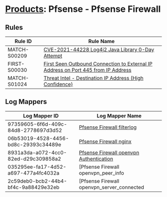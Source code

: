 # [Products](README.md): Pfsense - Pfsense Firewall

## Rules

|Rule ID|Rule Name|
|----|----|
|MATCH-S00209|[CVE-2021-44228 Log4j2 Java Library 0-Day Attempt](../rules/MATCH-S00209.md)|
|FIRST-S00030|[First Seen Outbound Connection to External IP Address on Port 445 from IP Address](../rules/FIRST-S00030.md)|
|MATCH-S01024|[Threat Intel - Destination IP Address (High Confidence)](../rules/MATCH-S01024.md)|


## Log Mappers

|Log Mapper ID|Log Mapper Name|
|----|----|
|97359605-6f6d-409c-84d8-2778697d3d52|[Pfsense Firewall filterlog](../mappings/97359605-6f6d-409c-84d8-2778697d3d52.md)|
|06b53019-4528-4456-bd8c-29393c34489e|[Pfsense Firewall nginx](../mappings/06b53019-4528-4456-bd8c-29393c34489e.md)|
|8931a3da-a072-4cc0-82ed-d29c309858a2|[Pfsense Firewall openvpn Authentication](../mappings/8931a3da-a072-4cc0-82ed-d29c309858a2.md)|
|035295ee-fa17-4d52-a697-477a4fc4032a|[Pfsense Firewall openvpn_peer_info|openvpn_error|php_log|sshguard|sshd_log](../mappings/035295ee-fa17-4d52-a697-477a4fc4032a.md)|
|2c59deb0-bcb2-44b4-bf4c-9a88429e32eb|[Pfsense Firewall openvpn_server_connected|openvpn_server_disconnected|cron_log](../mappings/2c59deb0-bcb2-44b4-bf4c-9a88429e32eb.md)|


